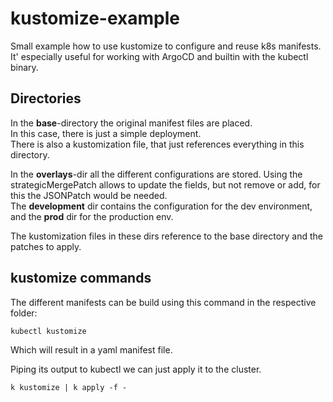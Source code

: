 # kustomize-example
Small example how to use kustomize to configure and reuse k8s manifests.  
It' especially useful for working with ArgoCD and builtin with the kubectl binary.  

## Directories
In the **base**-directory the original manifest files are placed.  
In this case, there is just a simple deployment.  
There is also a kustomization file, that just references everything in this directory.  

In the **overlays**-dir all the different configurations are stored. Using the strategicMergePatch allows to update the fields, but not remove or add, for this the JSONPatch would be needed.  
The **development** dir contains the configuration for the dev environment, and the **prod** dir for the production env.  

The kustomization files in these dirs reference to the base directory and the patches to apply.  

## kustomize commands
The different manifests can be build using this command in the respective folder:
```
kubectl kustomize
```
Which will result in a yaml manifest file.  

Piping its output to kubectl we can just apply it to the cluster.
```
k kustomize | k apply -f -
```